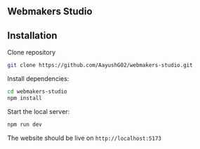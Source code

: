 ## Webmakers Studio

## Installation

Clone repository

```bash
git clone https://github.com/AayushG02/webmakers-studio.git
```
Install dependencies:

```bash
cd webmakers-studio
npm install
```
Start the local server:
```bash
npm run dev
```
The website should be live on `http://localhost:5173`
